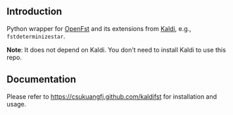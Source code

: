 ## Introduction

Python wrapper for [OpenFst][openfst] and its extensions from  [Kaldi][kaldi], e.g.,
`fstdeterminizestar`.

**Note**: It does not depend on Kaldi. You don't need to install
Kaldi to use this repo.

## Documentation

Please refer to <https://csukuangfj.github.com/kaldifst>
for installation and usage.

[openfst]: https://www.openfst.org/
[kaldi]: https://github.com/kaldi-asr/kaldi
